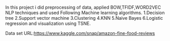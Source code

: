 In this project i did preprocessing of data, applied BOW,TFIDF,WORD2VEC NLP techniques and used Following Machine learning algorithms.
1.Decision tree
2.Support vector machine
3.Clustering
4.KNN
5.Naive Bayes
6.Logistic regression 
and visualization using TSNE.

Data set URL:https://www.kaggle.com/snap/amazon-fine-food-reviews


